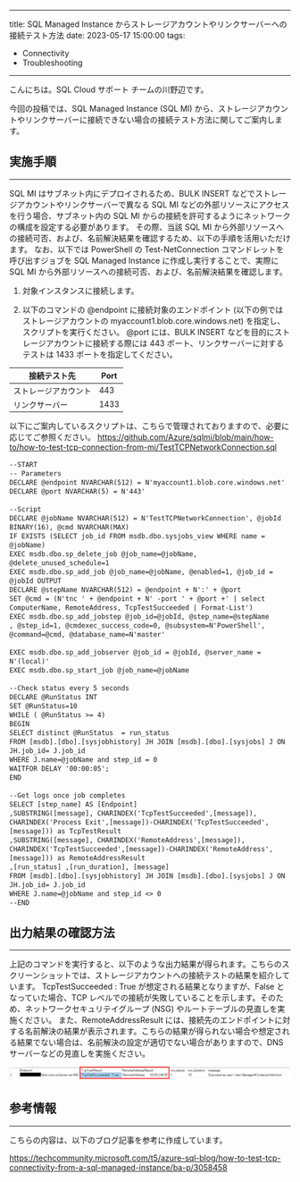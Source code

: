 
---
title: SQL Managed Instance からストレージアカウントやリンクサーバーへの接続テスト方法
date: 2023-05-17 15:00:00
tags:
  - Connectivity
  - Troubleshooting
---

こんにちは。SQL Cloud サポート チームの川野辺です。

今回の投稿では、SQL Managed Instance (SQL MI) から、ストレージアカウントやリンクサーバーに接続できない場合の接続テスト方法に関してご案内します。

<!-- more -->

## 実施手順
---

SQL MI はサブネット内にデプロイされるため、BULK INSERT などでストレージアカウントやリンクサーバーで異なる SQL MI などの外部リソースにアクセスを行う場合、サブネット内の SQL MI からの接続を許可するようにネットワークの構成を設定する必要があります。
その際、当該 SQL MI から外部リソースへの接続可否、および、名前解決結果を確認するため、以下の手順を活用いただけます。
なお、以下では PowerShell の Test-NetConnection コマンドレットを呼び出すジョブを SQL Managed Instance に作成し実行することで、実際に SQL MI から外部リソースへの接続可否、および、名前解決結果を確認します。

1. 対象インスタンスに接続します。

2. 以下のコマンドの @endpoint に接続対象のエンドポイント (以下の例ではストレージアカウントの myaccount1.blob.core.windows.net) を指定し、スクリプトを実行ください。
@port には、BULK INSERT などを目的にストレージアカウントに接続する際には 443 ポート、リンクサーバーに対するテストは 1433 ポートを指定してください。

| 接続テスト先          | Port  |
| ------------------- | ----|
| ストレージアカウント   | 443   |
| リンクサーバー        | 1433  |

以下にご案内しているスクリプトは、こちらで管理されておりますので、必要に応じてご参照ください。
https://github.com/Azure/sqlmi/blob/main/how-to/how-to-test-tcp-connection-from-mi/TestTCPNetworkConnection.sql

```CMD
--START
-- Parameters
DECLARE @endpoint NVARCHAR(512) = N'myaccount1.blob.core.windows.net'
DECLARE @port NVARCHAR(5) = N'443'

--Script
DECLARE @jobName NVARCHAR(512) = N'TestTCPNetworkConnection', @jobId BINARY(16), @cmd NVARCHAR(MAX)
IF EXISTS (SELECT job_id FROM msdb.dbo.sysjobs_view WHERE name = @jobName)
EXEC msdb.dbo.sp_delete_job @job_name=@jobName, @delete_unused_schedule=1
EXEC msdb.dbo.sp_add_job @job_name=@jobName, @enabled=1, @job_id = @jobId OUTPUT
DECLARE @stepName NVARCHAR(512) = @endpoint + N':' + @port
SET @cmd = (N'tnc ' + @endpoint + N' -port ' + @port +' | select ComputerName, RemoteAddress, TcpTestSucceeded | Format-List')
EXEC msdb.dbo.sp_add_jobstep @job_id=@jobId, @step_name=@stepName
, @step_id=1, @cmdexec_success_code=0, @subsystem=N'PowerShell', @command=@cmd, @database_name=N'master'

EXEC msdb.dbo.sp_add_jobserver @job_id = @jobId, @server_name = N'(local)'
EXEC msdb.dbo.sp_start_job @job_name=@jobName

--Check status every 5 seconds
DECLARE @RunStatus INT 
SET @RunStatus=10
WHILE ( @RunStatus >= 4)
BEGIN
SELECT distinct @RunStatus  = run_status
FROM [msdb].[dbo].[sysjobhistory] JH JOIN [msdb].[dbo].[sysjobs] J ON JH.job_id= J.job_id 
WHERE J.name=@jobName and step_id = 0
WAITFOR DELAY '00:00:05'; 
END

--Get logs once job completes
SELECT [step_name] AS [Endpoint]
,SUBSTRING([message], CHARINDEX('TcpTestSucceeded',[message]), CHARINDEX('Process Exit',[message])-CHARINDEX('TcpTestSucceeded',[message])) as TcpTestResult
,SUBSTRING([message], CHARINDEX('RemoteAddress',[message]), CHARINDEX('TcpTestSucceeded',[message])-CHARINDEX('RemoteAddress',[message])) as RemoteAddressResult
,[run_status] ,[run_duration], [message]
FROM [msdb].[dbo].[sysjobhistory] JH JOIN [msdb].[dbo].[sysjobs] J ON JH.job_id= J.job_id
WHERE J.name=@jobName and step_id <> 0
--END
```

## 出力結果の確認方法
---

上記のコマンドを実行すると、以下のような出力結果が得られます。こちらのスクリーンショットでは、ストレージアカウントへの接続テストの結果を紹介しています。
TcpTestSucceeded : True が想定される結果となりますが、False となっていた場合、TCP レベルでの接続が失敗していることを示します。そのため、ネットワークセキュリテイグループ (NSG) やルートテーブルの見直しを実施ください。
また、RemoteAddressResult には、接続先のエンドポイントに対する名前解決の結果が表示されます。こちらの結果が得られない場合や想定される結果でない場合は、名前解決の設定が適切でない場合がありますので、DNS サーバーなどの見直しを実施ください。

![](./mi-tcp-connectivity-test/image001.png)


## 参考情報
---

こちらの内容は、以下のブログ記事を参考に作成しています。

https://techcommunity.microsoft.com/t5/azure-sql-blog/how-to-test-tcp-connectivity-from-a-sql-managed-instance/ba-p/3058458
